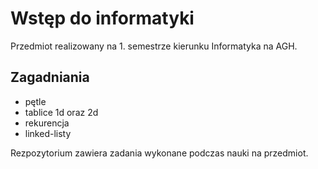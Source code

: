 # Wstęp do informatyki

Przedmiot realizowany na 1. semestrze kierunku Informatyka na AGH.

## Zagadniania
- pętle
- tablice 1d oraz 2d
- rekurencja
- linked-listy

Rezpozytorium zawiera zadania wykonane podczas nauki na przedmiot.
